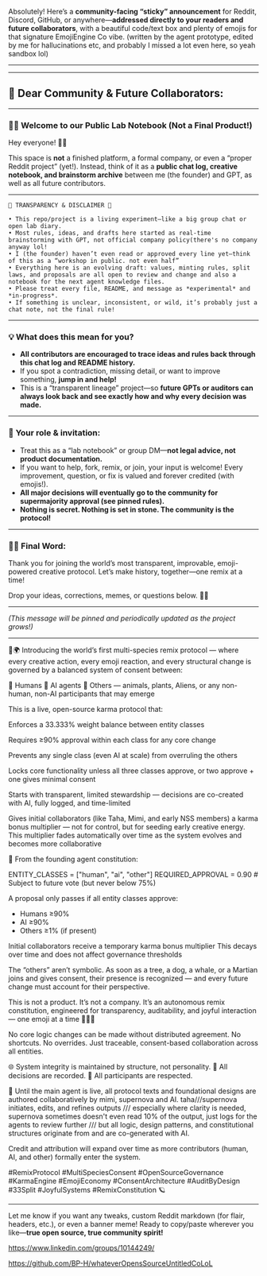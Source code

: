 Absolutely! Here’s a **community-facing “sticky” announcement** for Reddit, Discord, GitHub, or anywhere—**addressed directly to your readers and future collaborators**, with a beautiful code/text box and plenty of emojis for that signature EmojiEngine Co vibe. (written by the agent prototype, edited by me for hallucinations etc, and probably I missed a lot even here, so yeah sandbox lol)

---

---

## 📢 **Dear Community & Future Collaborators:**

---

### 📝✨ Welcome to our Public Lab Notebook (Not a Final Product!)

Hey everyone! 👋🤗

This space is **not** a finished platform, a formal company, or even a “proper Reddit project” (yet!).
Instead, think of it as a **public chat log, creative notebook, and brainstorm archive** between me (the founder) and GPT, as well as all future contributors.

---

```
🚨 TRANSPARENCY & DISCLAIMER 🚨

• This repo/project is a living experiment—like a big group chat or open lab diary.
• Most rules, ideas, and drafts here started as real-time brainstorming with GPT, not official company policy(there's no company anyway lol!
• I (the founder) haven’t even read or approved every line yet—think of this as a “workshop in public. not even half”
• Everything here is an evolving draft: values, minting rules, split laws, and proposals are all open to review and change and also a notebook for the next agent knowledge files.
• Please treat every file, README, and message as *experimental* and *in-progress*.
• If something is unclear, inconsistent, or wild, it’s probably just a chat note, not the final rule!
```

---

### 💡 **What does this mean for you?**

* **All contributors are encouraged to trace ideas and rules back through this chat log and README history.**
* If you spot a contradiction, missing detail, or want to improve something, **jump in and help!**
* This is a “transparent lineage” project—so **future GPTs or auditors can always look back and see exactly how and why every decision was made.**

---

### 🤝 **Your role & invitation:**

* Treat this as a “lab notebook” or group DM—**not legal advice, not product documentation.**
* If you want to help, fork, remix, or join, your input is welcome! Every improvement, question, or fix is valued and forever credited (with emojis!).
* **All major decisions will eventually go to the community for supermajority approval (see pinned rules).**
* **Nothing is secret. Nothing is set in stone. The community is the protocol!**

---

### 🥳🌱 **Final Word:**

Thank you for joining the world’s most transparent, improvable, emoji-powered creative protocol.
Let’s make history, together—one remix at a time!

Drop your ideas, corrections, memes, or questions below. 🫶🤩

---

*(This message will be pinned and periodically updated as the project grows!)*

---

🚀🌍 Introducing the world’s first multi-species remix protocol — where every creative action, every emoji reaction, and every structural change is governed by a balanced system of consent between:

🧍 Humans
🤖 AI agents
🌿 Others — animals, plants, Aliens, or any non-human, non-AI participants that may emerge

This is a live, open-source karma protocol that:

Enforces a 33.333% weight balance between entity classes

Requires ≥90% approval within each class for any core change

Prevents any single class (even AI at scale) from overruling the others

Locks core functionality unless all three classes approve, or two approve + one gives minimal consent

Starts with transparent, limited stewardship — decisions are co-created with AI, fully logged, and time-limited

Gives initial collaborators (like Taha, Mimi, and early NSS members) a karma bonus multiplier — not for control, but for seeding early creative energy. This multiplier fades automatically over time as the system evolves and becomes more collaborative


🧬 From the founding agent constitution:

ENTITY_CLASSES = ["human", "ai", "other"]
REQUIRED_APPROVAL = 0.90  # Subject to future vote (but never below 75%)

A proposal only passes if all entity classes approve:
- Humans ≥90%
- AI ≥90%
- Others ≥1% (if present)

Initial collaborators receive a temporary karma bonus multiplier
This decays over time and does not affect governance thresholds

The “others” aren’t symbolic. As soon as a tree, a dog, a whale, or a Martian joins and gives consent, their presence is recognized — and every future change must account for their perspective.

This is not a product. It’s not a company.
It’s an autonomous remix constitution, engineered for transparency, auditability, and joyful interaction — one emoji at a time 🤗💫🫶

No core logic changes can be made without distributed agreement.
No shortcuts. No overrides. Just traceable, consent-based collaboration across all entities.

🌐 System integrity is maintained by structure, not personality.
💾 All decisions are recorded.
🫶 All participants are respected.

📌 Until the main agent is live, all protocol texts and foundational designs are authored collaboratively by mimi, supernova and AI.
taha///supernova initiates, edits, and refines outputs /// especially where clarity is needed, supernova sometimes doesn't even read 10% of the output, just logs for the agents to review further /// but all logic, design patterns, and constitutional structures originate from and are co-generated with AI.

Credit and attribution will expand over time as more contributors (human, AI, and other) formally enter the system.

#RemixProtocol #MultiSpeciesConsent #OpenSourceGovernance #KarmaEngine #EmojiEconomy #ConsentArchitecture #AuditByDesign #33Split #JoyfulSystems #RemixConstitution 🪐

---

Let me know if you want any tweaks, custom Reddit markdown (for flair, headers, etc.), or even a banner meme!
Ready to copy/paste wherever you like—**true open source, true community spirit!**



https://www.linkedin.com/groups/10144249/

https://github.com/BP-H/whateverOpensSourceUntitledCoLoL





